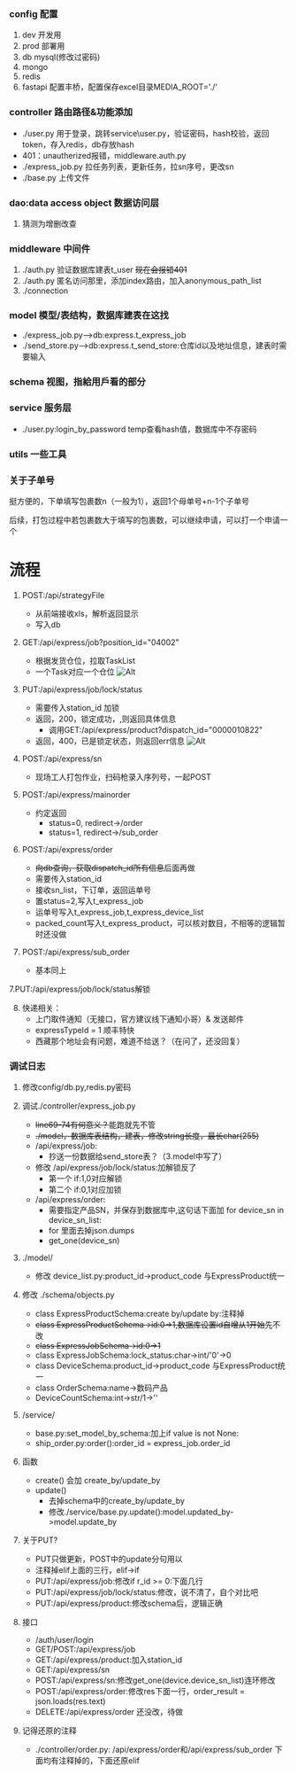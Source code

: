 ### config 配置
1. dev 开发用
2. prod 部署用
3. db mysql(修改过密码)
4. mongo
5. redis
6. fastapi 配置丰桥，配置保存excel目录MEDIA_ROOT='./'
### controller 路由路径&功能添加
* ./user.py 用于登录，跳转service\user.py，验证密码，hash校验，返回token，存入redis，db存放hash
* 401：unautherized报错，middleware.auth.py
* ./express_job.py 拉任务列表，更新任务，拉sn序号，更改sn
* ./base.py 上传文件

### dao:data access object 数据访问层
1. 猜测为增删改查
### middleware 中间件
1. ./auth.py 验证数据库建表t_user ~~现在会报错401~~
2. ./auth.py 匿名访问那里，添加index路由，加入anonymous_path_list
3. ./connection 

### model 模型/表结构，数据库建表在这找
* ./express_job.py-->db:express.t_express_job
* ./send_store.py-->db:express.t_send_store:仓库id以及地址信息，建表时需要输入

### schema 视图，指給用戶看的部分

### service 服务层
* ./user.py:login_by_password temp查看hash值，数据库中不存密码
### utils 一些工具

### 关于子单号
挺方便的，下单填写包裹数n（一般为1），返回1个母单号+n-1个子单号

后续，打包过程中若包裹数大于填写的包裹数，可以继续申请，可以打一个申请一个

# 流程
1. POST:/api/strategyFile
    * 从前端接收xls，解析返回显示
    * 写入db
    
2. GET:/api/express/job?position_id="04002"
    * 根据发货仓位，拉取TaskList
    * 一个Task对应一个仓位
![Alt](./GET_api_express_job.png)
    
3. PUT:/api/express/job/lock/status
    * 需要传入station_id 加锁
    * 返回，200，锁定成功，,则返回具体信息
        * 调用GET:/api/express/product?dispatch_id="0000010822"
    * 返回，400，已是锁定状态，则返回err信息
![Alt](./GET_api_express_product.png)

4. POST:/api/express/sn
    * 现场工人打包作业，扫码枪录入序列号，一起POST
   
5. POST:/api/express/mainorder
    * 约定返回
        * status=0, redirect->/order
        * status=1, redirect->/sub_order
   
5. POST:/api/express/order
    * ~~向db查询，获取dispatch_id所有信息~~后面再做
    * 需要传入station_id
    * 接收sn_list，下订单，返回运单号
    * 置status=2,写入t_express_job
    * 运单号写入t_express_job,t_express_device_list
    * packed_count写入t_express_product，可以核对数目，不相等的逻辑暂时还没做
    
6. POST:/api/express/sub_order
    * 基本同上
    
7.PUT:/api/express/job/lock/status解锁
    
8. 快递相关：
    * 上门取件通知（无接口，官方建议线下通知小哥）& 发送邮件
    * expressTypeId = 1 顺丰特快
    * 西藏那个地址会有问题，难道不给送？（在问了，还没回复）

### 调试日志
1. 修改config/db.py,redis.py密码

2. 调试./controller/express_job.py
    * ~~line69-74有何意义？~~能跑就先不管
    * ~~./model，数据库表结构，建表，修改string长度，最长char(255)~~
    * /api/express/job:
        * 抄送一份数据给send_store表？（3.model中写了）
    * 修改 /api/express/job/lock/status:加解锁反了
        * 第一个 if:1,0对应解锁
        * 第二个 if:0,1对应加锁
    * /api/express/order: 
        * 需要指定产品SN，并保存到数据库中,这句话下面加 for device_sn in device_sn_list:
        * for 里面去掉json.dumps
        * get_one(device_sn)
       
3. ./model/
    * 修改 device_list.py:product_id->product_code 与ExpressProduct统一
    
4. 修改 ./schema/objects.py
    * class ExpressProductSchema:create by/update by:注释掉
    * ~~class ExpressProductSchema->id:0->1,数据库设置id自增从1开始~~先不改
    * ~~class ExpressJobSchema->id:0->1~~
    * class ExpressJobSchema:lock_status:char->int/'0'->0
    * class DeviceSchema:product_id->product_code 与ExpressProduct统一
    * class OrderSchema:name->数码产品
    * DeviceCountSchema:int->str/1->''
  
5. /service/
    * base.py:set_model_by_schema:加上if value is not None:
    * ship_order.py:order():order_id = express_job.order_id

6. 函数
    * create() 会加 create_by/update_by
    * update() 
        * 去掉schema中的create_by/update_by
        * 修改./service/base.py.update():model.updated_by->model.update_by

7. 关于PUT?
    * PUT只做更新，POST中的update分句用以
    * 注释掉elif上面的三行，elif->if
    * PUT:/api/express/job:修改if r_id >= 0:下面几行
    * PUT:/api/express/job/lock/status:修改，说不清了，自个对比吧
    * PUT:/api/express/product:修改schema后，逻辑正确
    
8. 接口
    * /auth/user/login
    * GET/POST:/api/express/job
    * GET:/api/express/product:加入station_id
    * GET:/api/express/sn
    * POST:/api/express/sn:修改get_one(device.device_sn_list)连环修改
    * POST:/api/express/order:修改res下面一行，order_result = json.loads(res.text)
    * DELETE:/api/express/order 还没改，待做

9. 记得还原的注释
    * ./controller/order.py: /api/express/order和/api/express/sub_order 下面均有注释掉的，下面还原elif